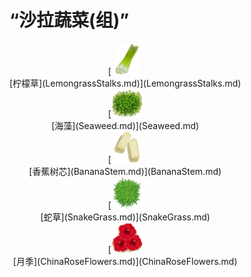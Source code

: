 # “沙拉蔬菜(组)”  
<div style="display:inline-block"><div class="gamedatalist" style="text-align:center;;min-height:0px;"><div style="text-align:center;">[<div style="width:50px;display:inline-block;text-align:center"><img decoding="async" src="../wiki/Sprite/LemonGrassStalks.png" href="a.md" style="max-width:50px;max-height:50px;"></div><br>[柠檬草](LemongrassStalks.md)](LemongrassStalks.md)</div></div><div class="gamedatalist" style="text-align:center;;min-height:0px;"><div style="text-align:center;">[<div style="width:50px;display:inline-block;text-align:center"><img decoding="async" src="../wiki/Sprite/Seaweed.png" href="a.md" style="max-width:50px;max-height:50px;"></div><br>[海藻](Seaweed.md)](Seaweed.md)</div></div><div class="gamedatalist" style="text-align:center;;min-height:0px;"><div style="text-align:center;">[<div style="width:50px;display:inline-block;text-align:center"><img decoding="async" src="../wiki/Sprite/BananaStem.png" href="a.md" style="max-width:50px;max-height:50px;"></div><br>[香蕉树芯](BananaStem.md)](BananaStem.md)</div></div><div class="gamedatalist" style="text-align:center;;min-height:0px;"><div style="text-align:center;">[<div style="width:50px;display:inline-block;text-align:center"><img decoding="async" src="../wiki/Sprite/SnakeGrass.png" href="a.md" style="max-width:50px;max-height:50px;"></div><br>[蛇草](SnakeGrass.md)](SnakeGrass.md)</div></div><div class="gamedatalist" style="text-align:center;;min-height:0px;"><div style="text-align:center;">[<div style="width:50px;display:inline-block;text-align:center"><img decoding="async" src="../wiki/Sprite/ChinaRose.png" href="a.md" style="max-width:50px;max-height:50px;"></div><br>[月季](ChinaRoseFlowers.md)](ChinaRoseFlowers.md)</div></div></div>  
  


<script>document.title="“沙拉蔬菜(组)” - 卡牌生存百科 Card Survival Wiki";</script>